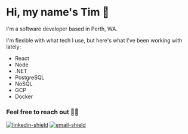 # Hi, my name's Tim 👋

I'm a software developer based in Perth, WA.

I'm flexible with what tech I use, but here's what I've been working with lately:
- React 
- Node
- .NET 
- PostgreSQL 
- NoSQL
- GCP
- Docker

### Feel free to reach out 👨‍💼 

[![linkedin-shield]][linkedin] [![email-shield]][email]

<!--- [![portfolio-shield]][website] --->

[website]: https://timeitel.com
[email]: mailto:timeitel@outlook.com
[linkedin]: https://www.linkedin.com/in/tim-eitel/
[linkedin-shield]: https://img.shields.io/badge/LinkedIn-Connect-blue
[portfolio-shield]: https://img.shields.io/badge/Portfolio-View-success
[email-shield]: https://img.shields.io/badge/Email-Say%20hi-green
